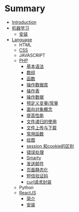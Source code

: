 # Summary

* [Introduction](README.md)
* [机器学习](machine-learing.md)
  * [安装](machine-learing/install.md)
* [Language](language.md)
  * HTML
  * [CSS](css.md)
  * JAVASCRIPT
  * [PHP](php.md)
    * [基本语法](basicgrammar.md)
    * [数组](phpjie-shao.md)
    * [函数](han-shu.md)
    * [操作数据库](cao-zuo-shu-ju-ku.md)
    * [操作表](cao-zuo-biao.md)
    * [操作数据](cao-zuo-shu-ju.md)
    * [预定义变量/常量](yu-ding-yi-bian-91cf-chang-liang.md)
    * [面向对象概念](mian-xiang-dui-xiang-gai-nian.md)
    * [提高性能](ti-gao-xing-neng.md)
    * [文件递归的使用](wen-jian-di-gui-de-shi-yong.md)
    * [文件上传与下载](wen-jian-shang-chuan-yu-xia-zai.md)
    * [常用函数](chang-yong-han-shu.md)
    * [绘图](hui-tu.md)
    * [session 和cookie的区别](session-he-cookie-de-qu-bie.md)
    * [错误处理](cuo-wu-chu-li.md)
    * [Smarty](smarty.md)
    * [发送邮件](fa-song-you-jian.md)
    * [页面静态化](ye-mian-jing-tai-hua.md)
    * [短信验证码](duan-xin-yan-zheng-ma.md)
    * [curl请求封装](curlqing-qiu-feng-zhuang.md)
  * Python
  * [ReactJS](reactjs.md)
    * [简介](reactjs/jian-jie.md)
    * [安装](reactjs/an-zhuang.md)

